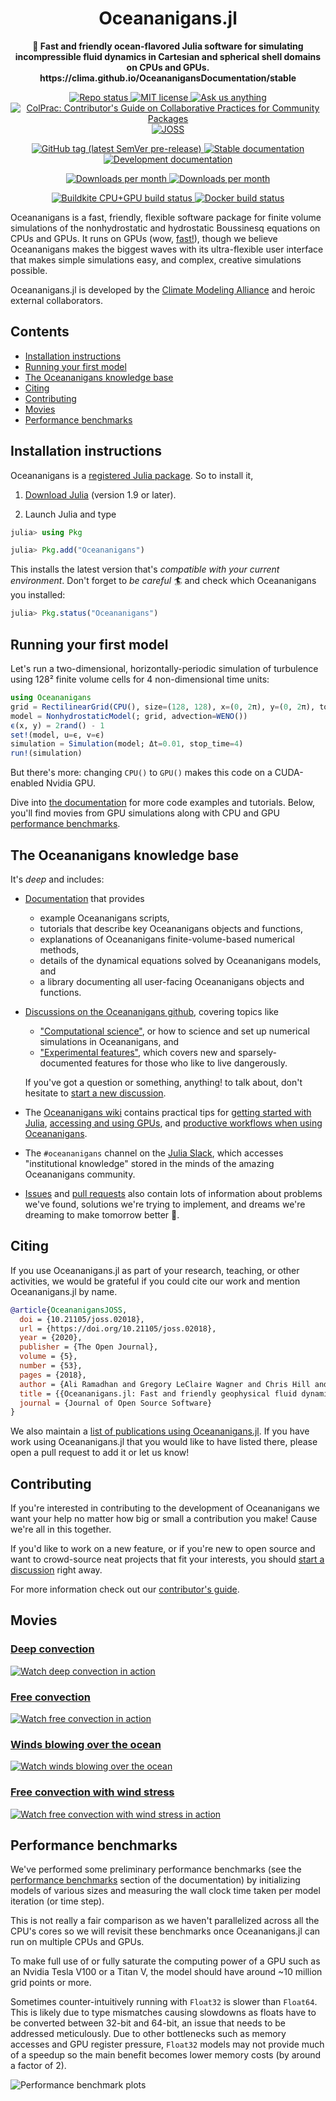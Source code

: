 <!-- Title -->
<h1 align="center">
  Oceananigans.jl
</h1>

<!-- description -->
<p align="center">
  <strong>🌊 Fast and friendly ocean-flavored Julia software for simulating incompressible fluid dynamics in Cartesian and spherical shell domains on CPUs and GPUs. https://clima.github.io/OceananigansDocumentation/stable</strong>
</p>

<!-- Information badges -->
<p align="center">
  <a href="https://www.repostatus.org/#active">
    <img alt="Repo status" src="https://www.repostatus.org/badges/latest/active.svg?style=flat-square" />
  </a>
  <a href="https://mit-license.org">
    <img alt="MIT license" src="https://img.shields.io/badge/License-MIT-blue.svg?style=flat-square">
  </a>
  <a href="https://github.com/CliMA/Oceananigans.jl/discussions">
    <img alt="Ask us anything" src="https://img.shields.io/badge/Ask%20us-anything-1abc9c.svg?style=flat-square">
  </a>
  <a href="https://github.com/SciML/ColPrac">
    <img alt="ColPrac: Contributor's Guide on Collaborative Practices for Community Packages" src="https://img.shields.io/badge/ColPrac-Contributor's%20Guide-blueviolet?style=flat-square">
  </a>
  <a href="https://doi.org/10.21105/joss.02018">
    <img alt="JOSS" src="https://joss.theoj.org/papers/10.21105/joss.02018/status.svg">
  </a>
</p>

<!-- Version and documentation badges -->
<p align="center">
  <a href="https://github.com/CliMA/Oceananigans.jl/releases">
    <img alt="GitHub tag (latest SemVer pre-release)" src="https://img.shields.io/github/v/tag/CliMA/Oceananigans.jl?include_prereleases&label=latest%20version&logo=github&sort=semver&style=flat-square">
  </a>
  <a href="https://clima.github.io/OceananigansDocumentation/stable">
    <img alt="Stable documentation" src="https://img.shields.io/badge/documentation-stable%20release-blue?style=flat-square">
  </a>
  <a href="https://clima.github.io/OceananigansDocumentation/dev">
    <img alt="Development documentation" src="https://img.shields.io/badge/documentation-in%20development-orange?style=flat-square">
  </a>
</p>

<!-- Downloads -->
<p align="center">
  <a href="https://juliapkgstats.com/pkg/Oceananigans">
    <img alt="Downloads per month" src="https://img.shields.io/badge/dynamic/json?url=http%3A%2F%2Fjuliapkgstats.com%2Fapi%2Fv1%2Fmonthly_downloads%2FOceananigans&query=total_requests&suffix=%2Fmonth&label=Downloads&style=flat-square">
  </a>
  <a href="https://juliapkgstats.com/pkg/Oceananigans">
    <img alt="Downloads per month" src="https://img.shields.io/badge/dynamic/json?url=http%3A%2F%2Fjuliapkgstats.com%2Fapi%2Fv1%2Ftotal_downloads%2FOceananigans&query=total_requests&&label=Total%20Downloads&style=flat-square">
  </a>
</p>

<!-- CI/CD badges -->
<p align="center">
  <a href="https://buildkite.com/clima/oceananigans">
    <img alt="Buildkite CPU+GPU build status" src="https://img.shields.io/buildkite/4d921fc17b95341ea5477fb62df0e6d9364b61b154e050a123/main?logo=buildkite&label=Buildkite%20CPU%2BGPU&style=flat-square">
  </a>
  <a href="https://hub.docker.com/r/aliramadhan/oceananigans">
    <img alt="Docker build status" src="https://img.shields.io/docker/cloud/build/aliramadhan/oceananigans?label=Docker&logo=docker&logoColor=white&style=flat-square">
  </a>
</p>

Oceananigans is a fast, friendly, flexible software package for finite volume simulations of the nonhydrostatic
and hydrostatic Boussinesq equations on CPUs and GPUs.
It runs on GPUs (wow, [fast!](http://arxiv.org/abs/2309.06662)), though we believe Oceananigans makes the biggest waves
with its ultra-flexible user interface that makes simple simulations easy, and complex, creative simulations possible.

Oceananigans.jl is developed by the [Climate Modeling Alliance](https://clima.caltech.edu) and heroic external collaborators.

## Contents

* [Installation instructions](#installation-instructions)
* [Running your first model](#running-your-first-model)
* [The Oceananigans knowledge base](#the-oceananigans-knowledge-base)
* [Citing](#citing)
* [Contributing](#contributing)
* [Movies](#movies)
* [Performance benchmarks](#performance-benchmarks)

## Installation instructions

Oceananigans is a [registered Julia package](https://julialang.org/packages/). So to install it,

1. [Download Julia](https://julialang.org/downloads/) (version 1.9 or later).

2. Launch Julia and type

```julia
julia> using Pkg

julia> Pkg.add("Oceananigans")
```

This installs the latest version that's _compatible with your current environment_.
Don't forget to *be careful* 🏄 and check which Oceananigans you installed:

```julia
julia> Pkg.status("Oceananigans")
```

## Running your first model

Let's run a two-dimensional, horizontally-periodic simulation of turbulence using 128² finite volume cells for 4 non-dimensional time units:

```julia
using Oceananigans
grid = RectilinearGrid(CPU(), size=(128, 128), x=(0, 2π), y=(0, 2π), topology=(Periodic, Periodic, Flat))
model = NonhydrostaticModel(; grid, advection=WENO())
ϵ(x, y) = 2rand() - 1
set!(model, u=ϵ, v=ϵ)
simulation = Simulation(model; Δt=0.01, stop_time=4)
run!(simulation)
```

But there's more: changing `CPU()` to `GPU()` makes this code on a CUDA-enabled Nvidia GPU.

Dive into [the documentation](https://clima.github.io/OceananigansDocumentation/stable/) for more code examples and tutorials.
Below, you'll find movies from GPU simulations along with CPU and GPU [performance benchmarks](https://github.com/clima/Oceananigans.jl#performance-benchmarks).

## The Oceananigans knowledge base

It's _deep_ and includes:

* [Documentation](https://clima.github.io/OceananigansDocumentation/stable) that provides
    * example Oceananigans scripts,
    * tutorials that describe key Oceananigans objects and functions,
    * explanations of Oceananigans finite-volume-based numerical methods,
    * details of the dynamical equations solved by Oceananigans models, and
    * a library documenting all user-facing Oceananigans objects and functions.
* [Discussions on the Oceananigans github](https://github.com/CliMA/Oceananigans.jl/discussions), covering topics like
    * ["Computational science"](https://github.com/CliMA/Oceananigans.jl/discussions/categories/computational-science), or how to science and set up numerical simulations in Oceananigans, and
    * ["Experimental features"](https://github.com/CliMA/Oceananigans.jl/discussions?discussions_q=experimental+features), which covers new and sparsely-documented features for those who like to live dangerously.
  
    If you've got a question or something, anything! to talk about, don't hesitate to [start a new discussion](https://github.com/CliMA/Oceananigans.jl/discussions/new?).
* The [Oceananigans wiki](https://github.com/CliMA/Oceananigans.jl/wiki) contains practical tips for [getting started with Julia](https://github.com/CliMA/Oceananigans.jl/wiki/Installation-and-getting-started-with-Oceananigans), [accessing and using GPUs](https://github.com/CliMA/Oceananigans.jl/wiki/Accessing-GPUs-and-using-Oceananigans-on-GPUs), and [productive workflows when using Oceananigans](https://github.com/CliMA/Oceananigans.jl/wiki/Productive-Oceananigans-workflows-and-Julia-environments).
* The `#oceananigans` channel on the [Julia Slack](https://julialang.org/slack/), which accesses "institutional knowledge" stored in the minds of the amazing Oceananigans community.
* [Issues](https://github.com/CliMA/Oceananigans.jl/issues) and [pull requests](https://github.com/CliMA/Oceananigans.jl/pulls) also contain lots of information about problems we've found, solutions we're trying to implement, and dreams we're dreaming to make tomorrow better 🌈.

## Citing

If you use Oceananigans.jl as part of your research, teaching, or other activities, we would be grateful if you could cite our work and mention Oceananigans.jl by name.

```bibtex
@article{OceananigansJOSS,
  doi = {10.21105/joss.02018},
  url = {https://doi.org/10.21105/joss.02018},
  year = {2020},
  publisher = {The Open Journal},
  volume = {5},
  number = {53},
  pages = {2018},
  author = {Ali Ramadhan and Gregory LeClaire Wagner and Chris Hill and Jean-Michel Campin and Valentin Churavy and Tim Besard and Andre Souza and Alan Edelman and Raffaele Ferrari and John Marshall},
  title = {{Oceananigans.jl: Fast and friendly geophysical fluid dynamics on GPUs}},
  journal = {Journal of Open Source Software}
}
```

We also maintain a [list of publications using Oceananigans.jl](https://clima.github.io/OceananigansDocumentation/stable/#Papers-and-preprints-using-Oceananigans). If you have work using Oceananigans.jl that you would like to have listed there, please open a pull request to add it or let us know!

## Contributing

If you're interested in contributing to the development of Oceananigans we want your help no matter how big or small a contribution you make!
Cause we're all in this together.

If you'd like to work on a new feature, or if you're new to open source and want to crowd-source neat projects that fit your interests, you should [start a discussion](https://github.com/CliMA/Oceananigans.jl/discussions/new?) right away.

For more information check out our [contributor's guide](https://clima.github.io/OceananigansDocumentation/stable/contributing/).

## Movies

### [Deep convection](https://www.youtube.com/watch?v=kpUrxnKKMjI)

[![Watch deep convection in action](https://raw.githubusercontent.com/ali-ramadhan/ali-ramadhan.Github.io/master/img/surface_temp_3d_00130_halfsize.png)](https://www.youtube.com/watch?v=kpUrxnKKMjI)

### [Free convection](https://www.youtube.com/watch?v=yq4op9h3xcU)

[![Watch free convection in action](https://raw.githubusercontent.com/ali-ramadhan/ali-ramadhan.Github.io/master/img/free_convection_0956.png)](https://www.youtube.com/watch?v=yq4op9h3xcU)

### [Winds blowing over the ocean](https://www.youtube.com/watch?v=IRncfbvuiy8)

[![Watch winds blowing over the ocean](https://raw.githubusercontent.com/ali-ramadhan/ali-ramadhan.Github.io/master/img/wind_stress_0400.png)](https://www.youtube.com/watch?v=IRncfbvuiy8)

### [Free convection with wind stress](https://www.youtube.com/watch?v=ob6OMQgPfI4)

[![Watch free convection with wind stress in action](https://raw.githubusercontent.com/ali-ramadhan/ali-ramadhan.Github.io/master/img/wind_stress_unstable_7500.png)](https://www.youtube.com/watch?v=ob6OMQgPfI4)

## Performance benchmarks

We've performed some preliminary performance benchmarks (see the [performance benchmarks](https://clima.github.io/OceananigansDocumentation/stable/appendix/benchmarks/) section of the documentation) by initializing models of various sizes and measuring the wall clock time taken per model iteration (or time step).

This is not really a fair comparison as we haven't parallelized across all the CPU's cores so we will revisit these benchmarks once Oceananigans.jl can run on multiple CPUs and GPUs.

To make full use of or fully saturate the computing power of a GPU such as an Nvidia Tesla V100 or
a Titan V, the model should have around ~10 million grid points or more.

Sometimes counter-intuitively running with `Float32` is slower than `Float64`. This is likely due
to type mismatches causing slowdowns as floats have to be converted between 32-bit and 64-bit, an
issue that needs to be addressed meticulously. Due to other bottlenecks such as memory accesses and
GPU register pressure, `Float32` models may not provide much of a speedup so the main benefit becomes
lower memory costs (by around a factor of 2).

![Performance benchmark plots](https://user-images.githubusercontent.com/20099589/89906791-d2c85b00-dbb9-11ea-969a-4b8db2c31680.png)
